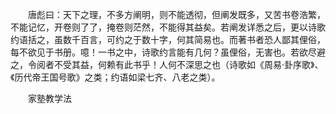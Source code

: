 <!-- { "loadSidebar": true } -->
　　唐彪曰：天下之理，不多方阐明，则不能透彻，但阐发既多，又苦书卷浩繁，不能记忆，开卷则了了，掩卷则茫然，不能得其益矣。若阐发详悉之后，更以诗歌约语括之，虽数千百言，可约之于数十字，何其简易也。而著书者恐人鄙其俚俗，每不欲见于书册。噫！一书之中，诗歌约言能有几何？虽俚俗，无害也。若欲尽避之，令阅者不受其益，何赖有此书乎！人何不深思之也（诗歌如《周易·卦序歌》、《历代帝王国号歌》之类；约语如梁七齐、八老之类）。

　　家塾教学法

